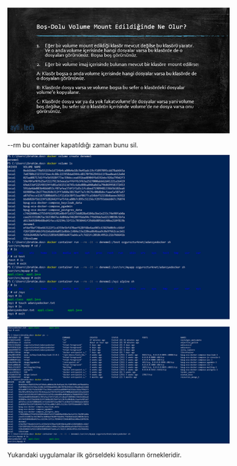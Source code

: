 
![image](https://github.com/ibrahimdoss/Docker/blob/main/Images/abc1.png)

--rm bu container kapatıldığı zaman bunu sil.

![image](https://github.com/ibrahimdoss/Docker/blob/main/Images/abc2.png)

![image](https://github.com/ibrahimdoss/Docker/blob/main/Images/abc3.png)

Yukarıdaki uygulamalar ilk görseldeki kosulların örnekleridir.